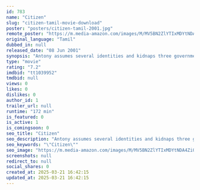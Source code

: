 ```yaml
---
id: 783
name: "Citizen"
slug: "citizen-tamil-movie-download"
poster: "posters/citizen-tamil-2001.jpg"
remote_poster: "https://m.media-amazon.com/images/M/MV5BN2ZlYTIxMDYtNDA4Zi00MDMyLTliNWItN2NlMGU3NTE2ZDc5XkEyXkFqcGc@._V1_SX300.jpg"
original_language: "Tamil"
dubbed_in: null
released_date: "08 Jun 2001"
synopsis: "Antony assumes several identities and kidnaps three government officials in order to succeed in his secret mission. However, a CBI officer sets out to find the real identity of the kidnapper."
type: "movie"
rating: "7.2"
imdbid: "tt1039952"
tmdbid: null
views: 0
likes: 0
dislikes: 0
author_id: 1
trailer_url: null
runtime: "172 min"
is_featured: 0
is_active: 1
is_comingsoon: 0
seo_title: "Citizen"
seo_description: "Antony assumes several identities and kidnaps three government officials in order to succeed in his secret mission. However, a CBI officer sets out to find the real identity of the kidnapper."
seo_keywords: "\"Citizen\""
seo_image: "https://m.media-amazon.com/images/M/MV5BN2ZlYTIxMDYtNDA4Zi00MDMyLTliNWItN2NlMGU3NTE2ZDc5XkEyXkFqcGc@._V1_SX300.jpg"
screenshots: null
redirect_to: null
social_shares: 0
created_at: 2025-03-21 16:42:15
updated_at: 2025-03-21 16:42:15
---
```


